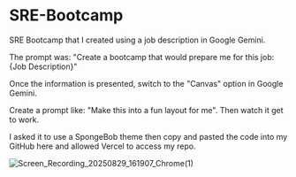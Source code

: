 # SRE-Bootcamp
SRE Bootcamp that I created using a job description in Google Gemini. 
<p>The prompt was: "Create a bootcamp that would prepare me for this job: {Job Description}"</p>

<p>Once the information is presented, switch to the "Canvas" option in Google Gemini. </p>
<p>Create a prompt like: "Make this into a fun layout for me". Then watch it get to work. <p>

  <p>I asked it to use a SpongeBob theme then copy and pasted the code into my GitHub here and allowed Vercel to access my repo.</p>


  
![Screen_Recording_20250829_161907_Chrome(1)](https://github.com/user-attachments/assets/d4de09c6-9203-4ebb-9d45-49408109c37c)
